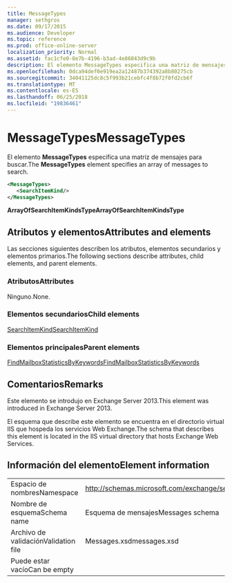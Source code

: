 ```yaml
---
title: MessageTypes
manager: sethgros
ms.date: 09/17/2015
ms.audience: Developer
ms.topic: reference
ms.prod: office-online-server
localization_priority: Normal
ms.assetid: fac1cfe0-8e7b-4196-b3ad-4e86043d9c9b
description: El elemento MessageTypes especifica una matriz de mensajes para buscar.
ms.openlocfilehash: 0dca94def0e919ea2a12487b374392a8b80275cb
ms.sourcegitcommit: 34041125dc8c5f993b21cebfc4f8b72f0fd2cb6f
ms.translationtype: MT
ms.contentlocale: es-ES
ms.lasthandoff: 06/25/2018
ms.locfileid: "19836461"
---
```

# <a name="messagetypes"></a><span data-ttu-id="766f0-103">MessageTypes</span><span class="sxs-lookup"><span data-stu-id="766f0-103">MessageTypes</span></span>

<span data-ttu-id="766f0-104">El elemento **MessageTypes** especifica una matriz de mensajes para buscar.</span><span class="sxs-lookup"><span data-stu-id="766f0-104">The **MessageTypes** element specifies an array of messages to search.</span></span> 
  
```XML
<MessageTypes>
   <SearchItemKind/>
</MessageTypes>
```

 <span data-ttu-id="766f0-105">**ArrayOfSearchItemKindsType**</span><span class="sxs-lookup"><span data-stu-id="766f0-105">**ArrayOfSearchItemKindsType**</span></span>
## <a name="attributes-and-elements"></a><span data-ttu-id="766f0-106">Atributos y elementos</span><span class="sxs-lookup"><span data-stu-id="766f0-106">Attributes and elements</span></span>

<span data-ttu-id="766f0-107">Las secciones siguientes describen los atributos, elementos secundarios y elementos primarios.</span><span class="sxs-lookup"><span data-stu-id="766f0-107">The following sections describe attributes, child elements, and parent elements.</span></span>
  
### <a name="attributes"></a><span data-ttu-id="766f0-108">Atributos</span><span class="sxs-lookup"><span data-stu-id="766f0-108">Attributes</span></span>

<span data-ttu-id="766f0-109">Ninguno.</span><span class="sxs-lookup"><span data-stu-id="766f0-109">None.</span></span>
  
### <a name="child-elements"></a><span data-ttu-id="766f0-110">Elementos secundarios</span><span class="sxs-lookup"><span data-stu-id="766f0-110">Child elements</span></span>

[<span data-ttu-id="766f0-111">SearchItemKind</span><span class="sxs-lookup"><span data-stu-id="766f0-111">SearchItemKind</span></span>](searchitemkind.md)
  
### <a name="parent-elements"></a><span data-ttu-id="766f0-112">Elementos principales</span><span class="sxs-lookup"><span data-stu-id="766f0-112">Parent elements</span></span>

[<span data-ttu-id="766f0-113">FindMailboxStatisticsByKeywords</span><span class="sxs-lookup"><span data-stu-id="766f0-113">FindMailboxStatisticsByKeywords</span></span>](findmailboxstatisticsbykeywords.md)
  
## <a name="remarks"></a><span data-ttu-id="766f0-114">Comentarios</span><span class="sxs-lookup"><span data-stu-id="766f0-114">Remarks</span></span>

<span data-ttu-id="766f0-115">Este elemento se introdujo en Exchange Server 2013.</span><span class="sxs-lookup"><span data-stu-id="766f0-115">This element was introduced in Exchange Server 2013.</span></span>
  
<span data-ttu-id="766f0-116">El esquema que describe este elemento se encuentra en el directorio virtual IIS que hospeda los servicios Web Exchange.</span><span class="sxs-lookup"><span data-stu-id="766f0-116">The schema that describes this element is located in the IIS virtual directory that hosts Exchange Web Services.</span></span>
  
## <a name="element-information"></a><span data-ttu-id="766f0-117">Información del elemento</span><span class="sxs-lookup"><span data-stu-id="766f0-117">Element information</span></span>

|||
|:-----|:-----|
|<span data-ttu-id="766f0-118">Espacio de nombres</span><span class="sxs-lookup"><span data-stu-id="766f0-118">Namespace</span></span>  <br/> |http://schemas.microsoft.com/exchange/services/2006/messages  <br/> |
|<span data-ttu-id="766f0-119">Nombre de esquema</span><span class="sxs-lookup"><span data-stu-id="766f0-119">Schema name</span></span>  <br/> |<span data-ttu-id="766f0-120">Esquema de mensajes</span><span class="sxs-lookup"><span data-stu-id="766f0-120">Messages schema</span></span>  <br/> |
|<span data-ttu-id="766f0-121">Archivo de validación</span><span class="sxs-lookup"><span data-stu-id="766f0-121">Validation file</span></span>  <br/> |<span data-ttu-id="766f0-122">Messages.xsd</span><span class="sxs-lookup"><span data-stu-id="766f0-122">messages.xsd</span></span>  <br/> |
|<span data-ttu-id="766f0-123">Puede estar vacío</span><span class="sxs-lookup"><span data-stu-id="766f0-123">Can be empty</span></span>  <br/> ||
   

